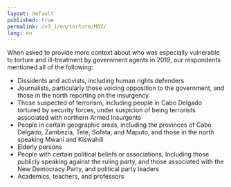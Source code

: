 ```yaml
---
layout: default
published: true
permalink: /v3_1/en/torture/MOZ/
lang: en
---
```

When asked to provide more context about who was especially vulnerable to torture and ill-treatment by government agents in 2019, our respondents mentioned all of the following:  

- Dissidents and activists, including human rights defenders 
- Journalists, particularly those voicing opposition to the government, and those in the north reporting on the insurgency 
- Those suspected of terrorism, including people in Cabo Delgado tortured by security forces, under suspicion of being terrorists associated with northern Armed Insurgents 
- People in certain geographic areas, including the provinces of Cabo Delgado, Zambezia, Tete, Sofata, and Maputo, and those in the north speaking Mwani and Kiswahili 
- Elderly persons 
- People with certain political beliefs or associations, Including those publicly speaking against the ruling party, and those associated with the New Democracy Party, and political party leaders 
- Academics, teachers, and professors
 